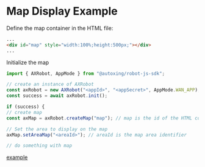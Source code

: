 # Map Display Example

Define the map container in the HTML file:

```html
...
<div id="map" style="width:100%;height:500px;"></div>
...
```

Initialize the map

```javascript
import { AXRobot, AppMode } from "@autoxing/robot-js-sdk";

// create an instance of AXRobot
const axRobot = new AXRobot("<appId>", "<appSecret>", AppMode.WAN_APP);
const success = await axRobot.init();

if (success) {
// create map
const axMap = axRobot.createMap("map"); // map is the id of the HTML container tag

// Set the area to display on the map
axMap.setAreaMap("<areaId>"); // areaId is the map area identifier

// do something with map
```

[example](../example/#/showmap)
